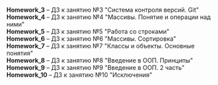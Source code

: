 **Homework_3** &ndash; ДЗ к занятию №3 "Система контроля версий. Git"  
**Homework_4** &ndash; ДЗ к занятию №4 "Массивы. Понятие и операции над ними"  
**Homework_5** &ndash; ДЗ к занятию №5 "Работа со строками"  
**Homework_6** &ndash; ДЗ к занятию №6 "Массивы. Сортировка"  
**Homework_7** &ndash; ДЗ к занятию №7 "Классы и объекты. Основные понятия"  
**Homework_8** &ndash; ДЗ к занятию №8 "Введение в ООП. Принципы"  
**Homework_9** &ndash; ДЗ к занятию №9 "Введение в ООП. 2 часть"  
**Homework_10** &ndash; ДЗ к занятию №10 "Исключения"  